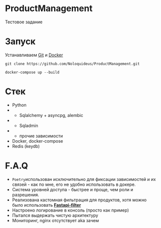 # ProductManagement
Тестовое задание

# Запуск
Устанавливаем [Git](https://git-scm.com/downloads) и [Docker](https://www.docker.com/products/docker-desktop/)
```
git clone https://github.com/Noloquideus/ProductManagement.git
```
```
docker-compose up --build
```

# Стек
- Python
- - Sqlalchemy + asyncpg, alembic
- - Sqladmin
- - прочие зависимости
- Docker, docker-compose
- Redis (keydb)

# F.A.Q
- ```Poetry```использован исключительно для фиксации зависимостей и их связей - как по мне, его не удобно использовать в докере.
- Система уровней доступа - быстрее и проще, чем роли и разрешения.
- Реализована кастомная фильтрация для продуктов, хотя можно было использовать **[Fastapi-filter](https://github.com/arthurio/fastapi-filter)**
- Настроено логирование в консоль (просто как пример)
- Пытался выдержать чистую архитектуру
- Мониторинг, nginx отсутствует aka зачем
